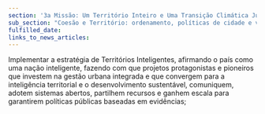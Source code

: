 ```yaml
---
section: '3a Missão: Um Território Inteiro e Uma Transição Climática Justa'
sub_section: "Coesão e Território: ordenamento, políticas de cidade e valorização do interior para dinamizar a economia"
fulfilled_date:
links_to_news_articles:
---
```


Implementar a estratégia de Territórios Inteligentes, afirmando o país como uma nação inteligente, fazendo com que projetos protagonistas e pioneiros que investem na gestão urbana integrada e que convergem para a inteligência territorial e o desenvolvimento sustentável, comuniquem, adotem sistemas abertos, partilhem recursos e ganhem escala para garantirem políticas públicas baseadas em evidências;